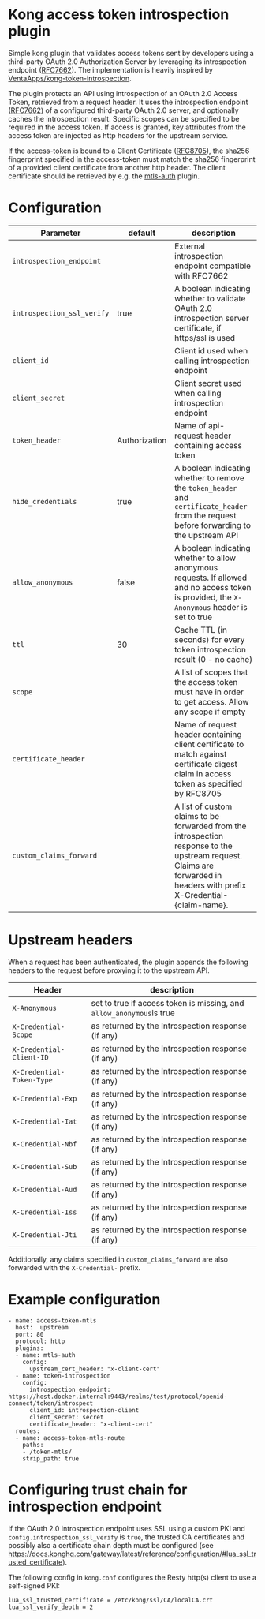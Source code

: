 # Kong access token introspection plugin
Simple kong plugin that validates access tokens sent by developers using a third-party OAuth 2.0
Authorization Server by leveraging its introspection endpoint ([RFC7662](https://tools.ietf.org/html/rfc7662)).
The implementation is heavily inspired by [VentaApps/kong-token-introspection](https://github.com/VentaApps/kong-token-introspection).

The plugin protects an API using introspection of an OAuth 2.0 Access Token,
retrieved from a request header. It uses the introspection
endpoint ([RFC7662](https://tools.ietf.org/html/rfc7662#section-2)) of a configured third-party
OAuth 2.0 server, and optionally caches the introspection result. Specific scopes can be specified
to be required in the access token. If access is granted, key attributes from the access token are
injected as http headers for the upstream service.

If the access-token is bound to a Client Certificate ([RFC8705](https://www.rfc-editor.org/rfc/rfc8705.html)),
the sha256 fingerprint specified in the access-token must match the sha256 fingerprint of a
provided client certificate from another http header. The client certificate should be retrieved
by e.g. the [mtls-auth](https://github.com/callistaenterprise/kong-plugin-mtls-auth) plugin.

# Configuration

| Parameter                  | default       | description                                                                                                                                                             |
|----------------------------|---------------|-------------------------------------------------------------------------------------------------------------------------------------------------------------------------|
| `introspection_endpoint`   |               | External introspection endpoint compatible with RFC7662                                                                                                                 |
| `introspection_ssl_verify` | true          | A boolean indicating whether to validate OAuth 2.0 introspection server certificate, if https/ssl is used                                                               |
| `client_id`                |               | Client id used when calling introspection endpoint                                                                                                                      |
| `client_secret`            |               | Client secret used when calling introspection endpoint                                                                                                                  |
| `token_header`             | Authorization | Name of api-request header containing access token                                                                                                                      |
| `hide_credentials`         | true          | A boolean indicating whether to remove the `token_header` and `certificate_header` from the request before forwarding to the upstream API                               |
| `allow_anonymous`          | false         | A boolean indicating whether to allow anonymous requests. If allowed and no access token is provided, the `X-Anonymous` header is set to true                           |
| `ttl`                      | 30            | Cache TTL (in seconds) for every token introspection result (0 - no cache)                                                                                              |
| `scope`                    |               | A list of scopes that the access token must have in order to get access. Allow any scope if empty                                                                       |
| `certificate_header`       |               | Name of request header containing client certificate to match against certificate digest claim in access token as specified by RFC8705                                  |
| `custom_claims_forward`    |               | A list of custom claims to be forwarded from the introspection response to the upstream request. Claims are forwarded in headers with prefix X-Credential-{claim-name}. |

# Upstream headers

When a request has been authenticated, the plugin appends the following headers to the request
before proxying it to the upstream API.

| Header                    | description                                                          |
|---------------------------|----------------------------------------------------------------------|
| `X-Anonymous`             | set to true if access token is missing, and `allow_anonymous`is true |
| `X-Credential-Scope`      | as returned by the Introspection response (if any)                   |
| `X-Credential-Client-ID`  | as returned by the Introspection response (if any)                   |
| `X-Credential-Token-Type` | as returned by the Introspection response (if any)                   |
| `X-Credential-Exp`        | as returned by the Introspection response (if any)                   |
| `X-Credential-Iat`        | as returned by the Introspection response (if any)                   |
| `X-Credential-Nbf`        | as returned by the Introspection response (if any)                   |
| `X-Credential-Sub`        | as returned by the Introspection response (if any)                   |
| `X-Credential-Aud`        | as returned by the Introspection response (if any)                   |
| `X-Credential-Iss`        | as returned by the Introspection response (if any)                   |
| `X-Credential-Jti`        | as returned by the Introspection response (if any)                   |

Additionally, any claims specified in `custom_claims_forward` are also forwarded with the `X-Credential-` prefix.

# Example configuration

```
- name: access-token-mtls
  host:  upstream
  port: 80
  protocol: http
  plugins: 
  - name: mtls-auth
    config:
      upstream_cert_header: "x-client-cert"
  - name: token-introspection
    config:
      introspection_endpoint: https://host.docker.internal:9443/realms/test/protocol/openid-connect/token/introspect
      client_id: introspection-client
      client_secret: secret
      certificate_header: "x-client-cert"
  routes:
  - name: access-token-mtls-route
    paths:
    - /token-mtls/
    strip_path: true
```

# Configuring trust chain for introspection endpoint

If the OAuth 2.0 introspection endpoint uses SSL using a custom PKI and
`config.introspection_ssl_verify` is `true`, the trusted CA certificates and possibly also a
certificate chain depth must be configured (see https://docs.konghq.com/gateway/latest/reference/configuration/#lua_ssl_trusted_certificate).

The following config in `kong.conf` configures the Resty http(s) client to use a self-signed PKI:

```
lua_ssl_trusted_certificate = /etc/kong/ssl/CA/localCA.crt
lua_ssl_verify_depth = 2
```
